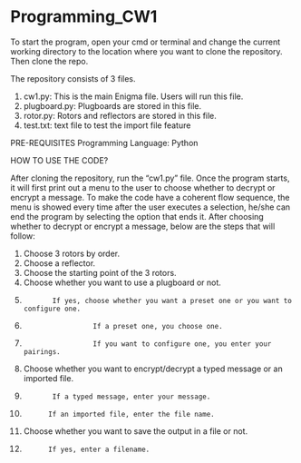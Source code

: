 # Programming_CW1

To start the program, open your cmd or terminal and change the current working directory to the location where you want to clone the repository. Then clone the repo.

The repository consists of 3 files.

1.	cw1.py: This is the main Enigma file. Users will run this file.
3.	plugboard.py: Plugboards are stored in this file.
5.	rotor.py: Rotors and reflectors are stored in this file.
6.	test.txt: text file to test the import file feature
		  


PRE-REQUISITES
Programming Language: Python

HOW TO USE THE CODE?

After cloning the repository, run the “cw1.py” file. Once the program starts, it will first print out a menu to the user to choose whether to decrypt or encrypt a message. To make the code have a coherent flow sequence, the menu is showed every time after the user executes a selection, he/she can end the program by selecting the option that ends it. After choosing whether to decrypt or encrypt a message, below are the steps that will follow:
1.	Choose 3 rotors by order.
2.	Choose a reflector.
3.	Choose the starting point of the 3 rotors.
4.	Choose whether you want to use a plugboard or not.
5.	          If yes, choose whether you want a preset one or you want to configure one.
6.	                    If a preset one, you choose one.
7.	                    If you want to configure one, you enter your pairings.
8.	Choose whether you want to encrypt/decrypt a typed message or an imported file.
9.	          If a typed message, enter your message.
10.	          If an imported file, enter the file name.
11.	Choose whether you want to save the output in a file or not.
12.	          If yes, enter a filename.

